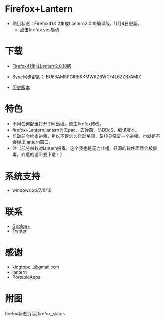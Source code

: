 Firefox+Lantern
=================
* 项目状态：Firefox41.0.2集成Lantern2.0.10编译版。11月4日更新。
  - 点击firefox.vbs启动

下载
=======
* [Firefox41集成Lantern2.0.10版](https://github.com/yeahwu/firefox/archive/master.zip)
  
* Sync同步密匙：  BUEBAMSPGIRBRKMWKZ6WGF4L6ZZB7AMIZ
 
* [历史版本](https://github.com/yeahwu/firefox/releases)

特色
=======
* 不用任何配置打开即可出墙。原生firefox修改。
* firefox+Lantern,lantern为去pac、去弹窗、防DDoS，编译版本。
* 启动前会检查进程，所以不管怎么启动关闭，系统只保留一个进程。也就是不会弹出lantern窗口。
* 注（部分杀软对lantern报毒，这个我也是无力吐槽，开源的软件居然会被报毒。介意的请不要下载！）

系统支持
=======
*  windows xp/7/8/10
 
联系
=====
* [Goolge+](https://plus.google.com/communities/101215702940766881013)
* [Twitter](https://twitter.com/yeahwu404)

感谢
====
* kingtope...@gmail.com
* lantern
* PortableApps

附图
=====
firefox状态页
![firefox_status](https://github.com/yeahwu/wu/blob/master/firefox8.JPG?raw=true)
